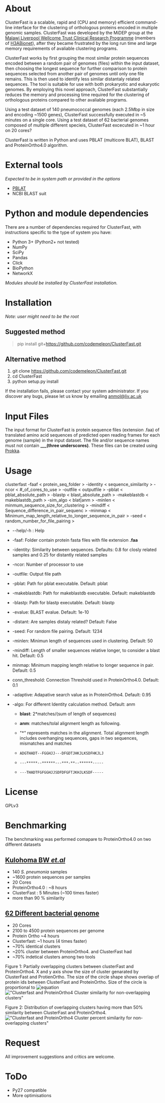 # About

ClusterFast is a scalable, rapid and (CPU and memory) efficient command-line interface for the clustering of orthologous proteins encoded in multiple genomic samples. ClusterFast was developed by the MiDEP group at the [Malawi Liverpool Wellcome Trust Clinical Research Programme](http://www.mlw.medcol.mw/) (members of [H3ABionet](http://www.h3abionet.org/)), after they became frustrated by the long run time and large memory requirements of avaliable clustering programs.

ClusterFast works by first grouping the most similar protein sequences encoded between a random pair of genomes (files) within the input dataset, then choosing the longest sequence for further comparison to protein sequences selected from another pair of genomes until only one file remains. This is then used to identify less similar distantaly related sequences. The tool is suitable for use with both prokaryotic and eukaryotic genomes. By employing this novel approach, ClusterFast substantially reduces the memory and processing time required for the clustering of orthologous proteins compared to other avaliable programs.

Using a test dataset of 140 pneumococcal genomes (each 2.5Mbp in size and encoding ~1500 genes), ClusterFast successfully executed in ~5 minutes on a single core. Using a test dataset of 62 bacterial genomes composed of multiple different specieis, ClusterFast excecuted in ~1 hour on 20 cores?

ClusterFast is written in Python and uses PBLAT (multicore BLAT), BLAST and ProteinOrtho4.0 algorithm.

# External tools

_Expected to be in system path or provided in the options_

-   [PBLAT](http://icebert.github.io/pblat/)
-   NCBI BLAST suit

# Python and module dependencies

There are a number of dependencies required for ClusterFast, with instructions specific to the type of system you have:

-   Python 3+ (Python2+ not tested)
-   NumPy
-   SciPy
-   Pandas
-   Click
-   BioPython
-   NetworkX

_Modules should be installed by ClusterFast installation._

# Installation
_Note: user might need to be the root_

## Suggested method
>pip install git+<https://github.com/codemeleon/ClusterFast.git>

## Alternative method

1.  git clone <https://github.com/codemeleon/ClusterFast.git>
2.  cd ClusterFast
3.  python setup.py install


If the installation fails, please contact your system administrator. If you discover any bugs, please let us know by emailing anmol@liv.ac.uk

# Input Files

The input format for ClusterFast is protein sequence files (extension .faa) of translated amino acid sequences of predicted open reading frames for each genome (sample) in the input dataset. The file and/or sequence names must not contain  **___(three underscores)**. These files can be created using [Prokka](https://github.com/tseemann/prokka).

# Usage

clusterfast -faaf < protein_seq_folder > -identity < sequence_similarity > -ncor < #_of_cores_to_use > -outfile < outputfile > -pblat < pblat_absolute_path > -blastp < blast_absolute_path > -makeblastdb < makeblastdb_path > -sim_algo < blat|anm > -minlen < minmum_sequence_size_for_clustering > -mindiff < Sequence_difference_in_pair_sequenc > -minmap < Minimum_map_length_relative_to_longer_sequence_in_pair > -seed < random_number_for_file_pairing >


-   --help/-h : Help
-   -faaf: Folder contain protein fasta files with file extension **.faa**
-   -identity: Similarity between sequences. Defaults: 0.8 for closly related samples and 0.25 for distantly related samples
-   -ncor: Number of processor to use
-   -outfile: Output file path
-   -pblat: Path for pblat executable. Default: pblat
-   -makeblastdb: Path for makeblastdb executable. Default: makeblastdb
-   -blastp: Path for blastp executable. Default: blastp
-   -evalue: BLAST evalue. Default: 1e-10
-   -distant: Are samples distaly related? Default: False
-   -seed: For random file pairing. Default: 1234
-   -minlen: Minimun length of sequences used in clustering. Default: 50
-   -mindiff: Length of smaller sequences relative longer, to consider a blast hit. Default: 0.5
-   minmap: Minimum mapping length relative to longer sequence in pair. Default: 0.5
-   conn_threshold: Connection Threshold used in ProteinOrtho4.0. Default: 0.1
-   -adaptive: Adapative search value as in ProteinOrtho4. Default: 0.95
-   -algo: For different Identity calculation method. Default: anm

    -   **blast**: 2*matches/(sum of length of sequences)
    -   **anm**: matches/tolal alignment length as following.

    -   "*" represents matches in the alignment. Total alignment length includes overhanging sequences, gaps in two sequences, mismatches and matches
    -   `ADGTHADT--FGGHJJ---DFGDTJHKJLKSDFHKJLJ`
    -   `---*****--******---***-**--******-----`
    -   `---THADTFGFGGHJJSDFDFGFTJKHJLKSDF-----`


# License

GPLv3

# Benchmarking

The benchmarking was performed comapare to ProteinOrtho4.0 on two different datasets

## [Kulohoma BW _et.al_](https://www.ncbi.nlm.nih.gov/pubmed/26259813)


-   140 _S. pneumonia_ samples
-   ~1600 protein sequences per samples
-   20 Cores
-   ProteinOrtho4.0 : ~8 hours
-   ClusterFast : 5 Minutes (~100 times faster)
-   more than 90 % similarity


## [62 Different bacterial genome](62BactrialSamples.md)

-   20 Cores
-   2100 to 4500 protein sequences per genome
-   Protein Ortho ~4 hours
-   Clusterfast: ~1 hours (4 times faster)
-   ~70% identical clusters
-   ~20%  cluster between ProteinOrtho4. and ClusterFast had
-   ~70% indetical clusters among two tools


Figure 1: Partially overlapping clusters between clusterFast and ProteinOrtho4. X and y axis show the size of cluster genarated by ClusterFast and ProtienOrtho. The size of the circle shape shows overlap of protein ids between ClusterFast and ProteinOrtho. Size of the circle is proportional to
![equation](http://latex.codecogs.com/png.latex?\frac{2*sizeOfOverlappingSequencesCluster}{sizeOfClusterFastCluster+sizeOfProteinOrthoCluster})
!["Clusterfast and ProteinOrtho4 Cluster similarity for non-overlapping clusters"](Images/ClusterFastVsPortho.png)

Figure 2: Distribution of overlapping clusters having more than 50% similarity between ClusterFast and ProteinOrtho4.
!["Clusterfast and ProteinOrtho4 Cluster percent similarity for non-overlapping clusters"](Images/Cs_Po_clusterSim.png)

# Request

All improvement suggestions and critics are welcome.

# ToDo

-   Py27 compatible
-   More optimisations
